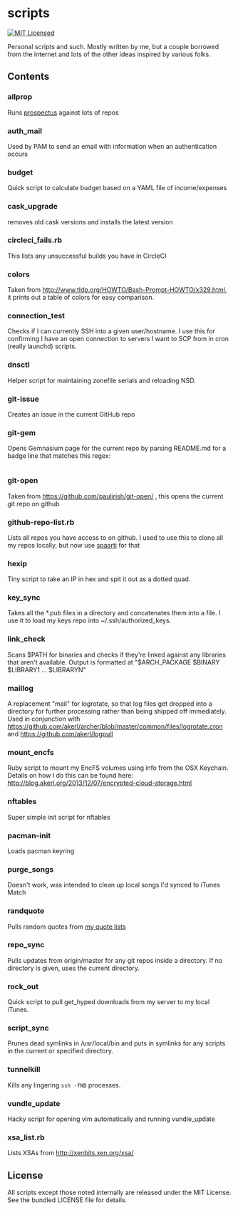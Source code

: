 scripts
=========

[![MIT Licensed](http://img.shields.io/badge/license-MIT-green.svg?style=flat)](https://tldrlegal.com/license/mit-license)

Personal scripts and such. Mostly written by me, but a couple borrowed from the internet and lots of the other ideas inspired by various folks.

## Contents

### allprop

Runs [prospectus](https://github.com/akerl/prospectus) against lots of repos

### auth_mail

Used by PAM to send an email with information when an authentication occurs

### budget

Quick script to calculate budget based on a YAML file of income/expenses

### cask_upgrade

removes old cask versions and installs the latest version

### circleci_fails.rb

This lists any unsuccessful builds you have in CircleCI

### colors

Taken from http://www.tldp.org/HOWTO/Bash-Prompt-HOWTO/x329.html, it prints out a table of colors for easy comparison.

### connection_test 

Checks if I can currently SSH into a given user/hostname. I use this for confirming I have an open connection to servers I want to SCP from in cron (really launchd) scripts.

### dnsctl

Helper script for maintaining zonefile serials and reloading NSD.

### git-issue

Creates an issue in the current GitHub repo

### git-gem

Opens Gemnasium page for the current repo by parsing README.md for a badge line that matches this regex:

```
```

### git-open

Taken from https://github.com/paulirish/git-open/ , this opens the current git repo on github

### github-repo-list.rb

Lists all repos you have access to on github. I used to use this to clone all my repos locally, but now use [spaarti](https://github.com/akerl/spaarti) for that

### hexip

Tiny script to take an IP in hex and spit it out as a dotted quad.

### key_sync

Takes all the \*.pub files in a directory and concatenates them into a file. I use it to load my keys repo into ~/.ssh/authorized\_keys.

### link_check

Scans $PATH for binaries and checks if they're linked against any libraries that aren't available. Output is formatted at "$ARCH_PACKAGE $BINARY $LIBRARY1 ... $LIBRARYN"

### maillog

A replacement "mail" for logrotate, so that log files get dropped into a directory for further processing rather than being shipped off immediately. Used in conjunction with https://github.com/akerl/archer/blob/master/common/files/logrotate.cron and https://github.com/akerl/logpull

### mount_encfs

Ruby script to mount my EncFS volumes using info from the OSX Keychain. Details on how I do this can be found here: http://blog.akerl.org/2013/12/07/encrypted-cloud-storage.html

### nftables

Super simple init script for nftables

### pacman-init

Loads pacman keyring

### purge_songs

Doesn't work, was intended to clean up local songs I'd synced to iTunes Match

### randquote

Pulls random quotes from [my quote lists](https://github.com/akerl/quotes)

### repo_sync

Pulls updates from origin/master for any git repos inside a directory. If no directory is given, uses the current directory.

### rock_out

Quick script to pull get_hyped downloads from my server to my local iTunes.

### script_sync

Prunes dead symlinks in /usr/local/bin and puts in symlinks for any scripts in the current or specified directory.

### tunnelkill

Kills any lingering `ssh -fND` processes.

### vundle_update

Hacky script for opening vim automatically and running vundle_update

### xsa_list.rb

Lists XSAs from http://xenbits.xen.org/xsa/

## License

All scripts except those noted internally are released under the MIT License. See the bundled LICENSE file for details.

